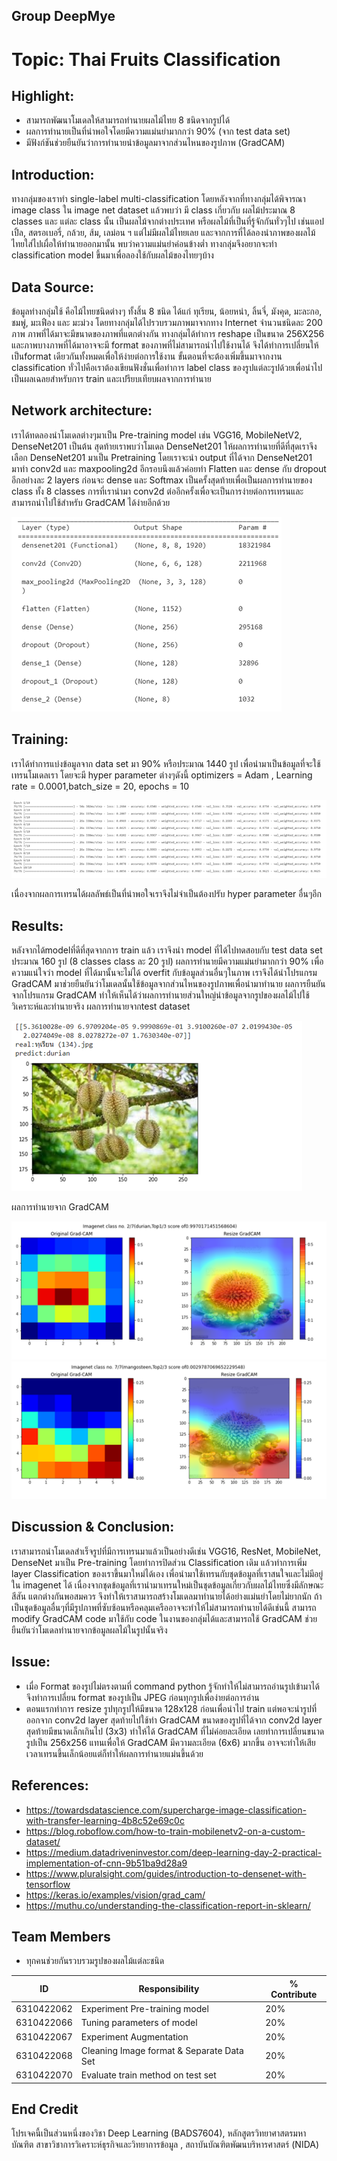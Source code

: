 ## Group DeepMye

# Topic: Thai Fruits Classification

## Highlight:
*	สามารถพัฒนาโมเดลให้สามารถทำนายผลไม้ไทย 8 ชนิดจากรูปได้
*	ผลการทำนายเป็นที่น่าพอใจโดยมีความแม่นยำมากกว่า 90% (จาก test data set)
*	มีฟังก์ชันช่วยยืนยันว่าการทำนายนำข้อมูลมาจากส่วนไหนของรูปภาพ (GradCAM)

## Introduction:
  ทางกลุ่มของเราทำ single-label multi-classification โดยหลังจากที่ทางกลุ่มได้พิจารณา image class ใน image net dataset แล้วพบว่า มี class เกี่ยวกับ ผลไม้ประมาณ 8 classes และ แต่ละ class นั้น เป็นผลไม้จากต่างประเทศ หรือผลไม้ที่เป็นที่รู้จักกันทั่วๆไป เช่นแอปเปิ้ล, สตรอเบอรี่, กล้วย, ส้ม, เลม่อน ฯ
แต่ไม่มีผลไม้ไทยเลย และจากการที่ได้ลองนำภาพของผลไม้ไทยใส่ไปเผื่อให้ทำนายออกมานั้น พบว่าความแม่นยำค่อนข้างต่ำ ทางกลุ่มจึงอยากจะทำ classification model ขึ้นมาเพื่อลองใช้กับผลไม้ของไทยๆบ้าง

## Data Source:
  ข้อมูลท่างกลุ่มใช้ คือไม้ไทยชนิดต่างๆ ทั้งสิ้น 8 ชนิด ได้แก่ ทุเรียน, น้อยหน่า, ลิ้นจี่, มังคุด, มะละกอ, ชมพู่, มะเฟือง และ มะม่วง โดยทางกลุ่มได้ไปรวบรวมภาพมาจากทาง Internet จำนวนชนิดละ 200 ภาพ
ภาพที่ได้มาจะมีขนาดของภาพที่แตกต่างกัน ทางกลุ่มได้ทำการ reshape เป็นขนาด 256X256 และภาพบางภาพที่ได้มาอาจจะมี format ของภาพที่ไม่สามารถนำไปใช้งานได้ จึงได้ทำการเปลี่ยนให้เป็นformat เดียวกันทั้งหมดเพื่อให้ง่ายต่อการใช้งาน
ขั้นตอนที่จะต้องเพิ่มขึ้นมาจากงาน classification ทั่วไปคือเราต้องเขียนฟังชั่นเพื่อทำการ label class ของรูปแต่ละรูปด้วยเพื่อนำไปเป็นผลเฉลยสำหรับการ train และเปรียบเทียบผลจากการทำนาย

## Network architecture:
  เราได้ทดลองนำโมเดลต่างๆมาเป็น Pre-training model เช่น VGG16, MobileNetV2, DenseNet201 เป็นต้น สุดท้ายเราพบว่าโมเดล DenseNet201 ให้ผลการทำนายที่ดีที่สุดเราจึงเลือก DenseNet201 มาเป็น Pretraining 
โดยเราจะนำ output ที่ได้จาก DenseNet201 มาทำ conv2d และ maxpooling2d อีกรอบนึงแล้วค่อยทำ Flatten และ dense กับ dropout อีกอย่างละ 2 layers ก่อนจะ dense และ Softmax เป็นครั้งสุดท้ายเพื่อเป็นผลการทำนายของ class ทั้ง 8 classes
การที่เรานำมา conv2d ต่ออีกครั้งเพื่อจะเป็นการง่ายต่อการเทรนและสามารถนำไปใช้สำหรับ GradCAM ได้ง่ายอีกด้วย

![image](https://github.com/khwanck/DeepMyeCNN/blob/main/images/DenseNet201.png)

## Training:
  เราได้ทำการแบ่งข้อมูลจาก data set มา 90% หรือประมาณ 1440 รูป เพื่อนำมาเป็นข้อมูลที่จะใช้เทรนโมเดลเรา โดยจะมี hyper parameter ต่างๆดังนี้  optimizers = Adam , Learning rate = 0.0001,batch_size = 20, epochs = 10

![image](https://github.com/khwanck/DeepMyeCNN/blob/main/images/training-parameter.png)

เนื่องจากผลการเทรนได้ผลลัพธ์เป็นที่น่าพอใจเราจึงไม่จำเป็นต้องปรับ hyper parameter อื่นๆอีก

## Results:
  หลังจากได้modelที่ดีที่สุดจากการ train แล้ว เราจึงนำ model ที่ได้ไปทดสอบกับ test data set ประมาณ 160 รูป (8 classes  class ละ 20 รูป) ผลการทำนายมีความแม่นยำมากกว่า 90% เพื่อความแน่ใจว่า model ที่ได้มานั้นจะไม่ได้ overfit กับข้อมูลส่วนอื่นๆในภาพ เราจึงได้นำโปรแกรม GradCAM มาช่วยยืนยันว่าโมเดลนั้นใช้ข้อมูลจากส่วนไหนของรูปภาพเพื่อนำมาทำนาย ผลการยืนยันจากโปรแกรม GradCAM ทำให้เห็นได้ว่าผลการทำนายส่วนใหญ่นำข้อมูลจากรูปของผลไม้ไปใช้วิเคราะห์และทำนายจริง
ผลการทำนายจากtest dataset

![image](https://github.com/khwanck/DeepMyeCNN/blob/main/images/output1.png)

ผลการทำนายจาก GradCAM

![image](https://github.com/khwanck/DeepMyeCNN/blob/main/images/output2.png)
![image](https://github.com/khwanck/DeepMyeCNN/blob/main/images/output3.png)

## Discussion & Conclusion:
  เราสามารถนำโมเดลสำเร็จรูปที่มีการเทรนมาแล้วเป็นอย่างดีเช่น VGG16, ResNet, MobileNet, DenseNet มาเป็น Pre-training โดยทำการปิดส่วน Classification เดิม แล้วทำการเพิ่ม layer Classification ของเราขึ้นมาใหม่ได้เอง เพื่อนำมาใช้เทรนกับชุดข้อมูลที่เราสนใจและไม่มีอยู่ใน imagenet ได้  เนื่องจากชุดข้อมูลที่เรานำมาเทรนใหม่เป็นชุดข้อมูลเกี่ยวกับผลไม้ไทยซึ่งมีลักษณะ สีสัน แตกต่างกันพอสมควร จึงทำให้เราสามารถสร้างโมเดลมาทำนายได้อย่างแม่นยำโดยไม่ยากนัก  ถ้าเป็นชุดข้อมูลอื่นๆที่มีรูปภาพที่ซับซ้อนหรือคลุมเครืออาจจะทำให้ไม่สามารถทำนายได้ดีเช่นนี้
สามารถ modify GradCAM code มาใช้กับ code ในงานของกลุ่มได้และสามารถใช้ GradCAM ช่วยยืนยันว่าโมเดลทำนายจากข้อมูลผลไม้ในรูปนั้นจริง

## Issue:
*	เมื่อ Format ของรูปไม่ตรงตามที่ command python รู้จักทำให้ไม่สามารถอ่านรูปเข้ามาได้ จึงทำการเปลี่ยน format ของรูปเป็น JPEG ก่อนทุกรูปเพื่อง่ายต่อการอ่าน
*	ตอนแรกทำการ resize รูปทุกรูปให้มีขนาด 128x128 ก่อนเพื่อนำไป train แต่พอจะนำรูปที่ออกจาก conv2d layer สุดท้ายไปใช้ทำ GradCAM ขนาดของรูปที่ได้จาก conv2d layer สุดท้ายมีขนาดเล็กเกินไป (3x3) ทำให้ได้ GradCAM ที่ไม่ค่อยละเอียด เลยทำการเปลี่ยนขนาดรูปเป็น 256x256 แทนเพื่อให้ GradCAM มีความละเอียด (6x6) มากขึ้น อาจจะทำให้เสียเวลาเทรนขึ้นเล็กน้อยแต่ก็ทำให้ผลการทำนายแม่นขึ้นด้วย

## References:
* https://towardsdatascience.com/supercharge-image-classification-with-transfer-learning-4b8c52e69c0c
* https://blog.roboflow.com/how-to-train-mobilenetv2-on-a-custom-dataset/
* https://medium.datadriveninvestor.com/deep-learning-day-2-practical-implementation-of-cnn-9b51ba9d28a9
* https://www.pluralsight.com/guides/introduction-to-densenet-with-tensorflow
* https://keras.io/examples/vision/grad_cam/
* https://muthu.co/understanding-the-classification-report-in-sklearn/

## Team Members
* ทุกคนช่วยกันรวบรวมรูปของผลไม้แต่ละชนิด

ID   | Responsibility |% Contribute
--------- | ------ | ------
6310422062 | Experiment Pre-training model | 20%
6310422066 | Tuning parameters of model  | 20%
6310422067 | Experiment Augmentation | 20%
6310422068 | Cleaning Image format & Separate Data Set | 20%
6310422070 | Evaluate train method on test set | 20%

## End Credit
โปรเจคนี้เป็นส่วนหนึ่งของวิชา Deep Learning (BADS7604), หลักสูตรวิทยาศาสตรมหาบัณฑิต สาขาวิชาการวิเคราะห์ธุรกิจและวิทยาการข้อมูล  , สถาบันบัณฑิตพัฒนบริหารศาสตร์ (NIDA)

